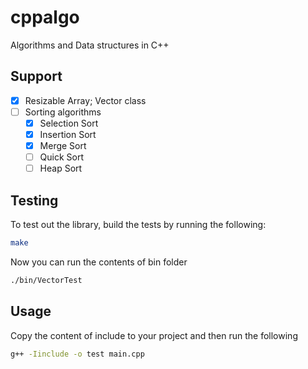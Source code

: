 # cppalgo

Algorithms and Data structures in C++

## Support

- [x] Resizable Array; Vector class
- [ ] Sorting algorithms
    - [x] Selection Sort
    - [x] Insertion Sort
    - [x] Merge Sort
    - [ ] Quick Sort
    - [ ] Heap Sort

## Testing

To test out the library, build the tests by running the following:

```bash
make
```

Now you can run the contents of bin folder

```bash
./bin/VectorTest
```

## Usage

Copy the content of include to your project and then run the following

```bash
g++ -Iinclude -o test main.cpp
```

